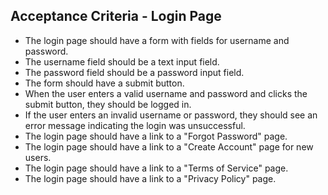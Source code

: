 ## Acceptance Criteria - Login Page

- The login page should have a form with fields for username and password.
- The username field should be a text input field.
- The password field should be a password input field.
- The form should have a submit button.
- When the user enters a valid username and password and clicks the submit button, they should be logged in.
- If the user enters an invalid username or password, they should see an error message indicating the login was unsuccessful.
- The login page should have a link to a "Forgot Password" page.
- The login page should have a link to a "Create Account" page for new users.
- The login page should have a link to a "Terms of Service" page.
- The login page should have a link to a "Privacy Policy" page.
